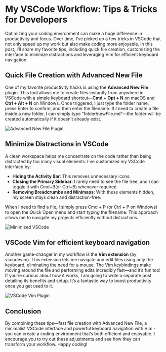 # My VSCode Workflow: Tips & Tricks for Developers

Optimizing your coding environment can make a huge difference in productivity and focus. Over time, I’ve picked up a few tricks in VSCode that not only speed up my work but also make coding more enjoyable. In this post, I’ll share my favorite tips, including quick file creation, customizing the interface to minimize distractions and leveraging Vim for efficient keyboard navigation.

## Quick File Creation with Advanced New File

One of my favorite productivity hacks is using the **Advanced New File** plugin. This tool allows me to create files instantly from anywhere in VSCode with a simple keyboard shortcut—**Cmd + Opt + N** on macOS and **Ctrl + Alt + N** on Windows. Once triggered, I just type the folder name, press Enter to confirm, and then enter the filename. If I need to create a file inside a new folder, I can simply type "folder/newFile.md"—the folder will be created automatically if it doesn’t already exist.

![Advanced New File Plugin](/assets/advanced-new-file.png)

## Minimize Distractions in VSCode

A clean workspace helps me concentrate on the code rather than being distracted by too many visual elements. I`ve customized my VSCode interface by:

- **Hiding the Activity Bar**: This removes unnecessary icons.
- **Closing the Primary Sidebar**: I rarely need to see the file tree, and i can toggle it with Cmd+B(or Ctrl+B) whenever required.
- **Removing Breadcrumbs and Minimaps**: With these elements hidden, my screen stays clean and distraction-free.

When I need to find a file, I simply press Cmd + P (or Ctrl + P on Windows) to open the Quick Open menu and start typing the filename. This approach allows me to navigate my projects efficiently without distractions.

![Minimized VSCode](/assets/vscode.png)

## VSCode Vim for efficient keyboard navigation

Another game-changer in my workflow is the **Vim extension** (by vscodevim). This extension lets me navigate and edit files using only the keyboard, eliminating the need for a mouse. The Vim keybindings make moving around the file and performing edits incredibly fast—and it’s fun too! If you’re curious about how it works, I am going to write a separate post detailing its benefits and setup. It’s a fantastic way to boost productivity once you get used to it.

![VSCode Vim Plugin](/assets/vscode-vim.png)

## Conclusion

By combining these tips—fast file creation with Advanced New File, a minimalist VSCode interface and powerful keyboard navigation with Vim - you can create a coding environment that’s both efficient and enjoyable. I encourage you to try out these adjustments and see how they can transform your workflow. Happy coding!
